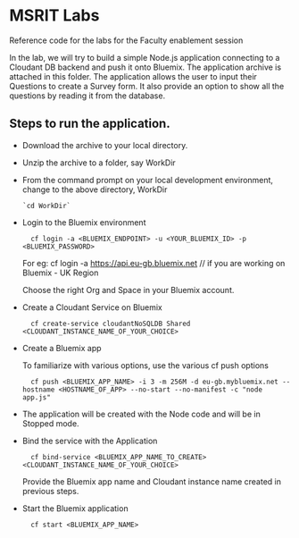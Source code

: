 # MSRIT Labs
Reference code for the labs for the Faculty enablement session

In the lab, we will try to build a simple Node.js application connecting to a Cloudant DB backend and push it onto Bluemix. 
The application archive is attached in this folder. The application allows the user to input their Questions to create a Survey form. It also provide an option to show all the questions by reading it from the database. 

## Steps to run the application.

+ Download the archive to your local directory. 
+ Unzip the archive to a folder, say WorkDir 
+ From the command prompt on your local development environment, change to the above directory, WorkDir

      `cd WorkDir` 

+ Login to the Bluemix environment

        cf login -a <BLUEMIX_ENDPOINT> -u <YOUR_BLUEMIX_ID> -p <BLUEMIX_PASSWORD> 
    For eg: cf login -a https://api.eu-gb.bluemix.net // if you are working on Bluemix - UK Region
    
    Choose the right Org and Space in your Bluemix account. 
+ Create a Cloudant Service on Bluemix

        cf create-service cloudantNoSQLDB Shared <CLOUDANT_INSTANCE_NAME_OF_YOUR_CHOICE> 
+ Create a Bluemix app

  To familiarize with various options, use the various cf push options

        cf push <BLUEMIX_APP_NAME> -i 3 -m 256M -d eu-gb.mybluemix.net --hostname <HOSTNAME_OF_APP> --no-start --no-manifest -c "node app.js" 
        
+ The application will be created with the Node code and will be in Stopped mode. 
+ Bind the service with the Application

        cf bind-service <BLUEMIX_APP_NAME_TO_CREATE> <CLOUDANT_INSTANCE_NAME_OF_YOUR_CHOICE>
  Provide the Bluemix app name and Cloudant instance name created in previous steps. 
+ Start the Bluemix application

        cf start <BLUEMIX_APP_NAME> 

